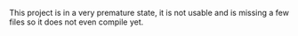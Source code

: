 This project is in a very premature state, it is not usable and is missing a few files so it does not even compile yet.
